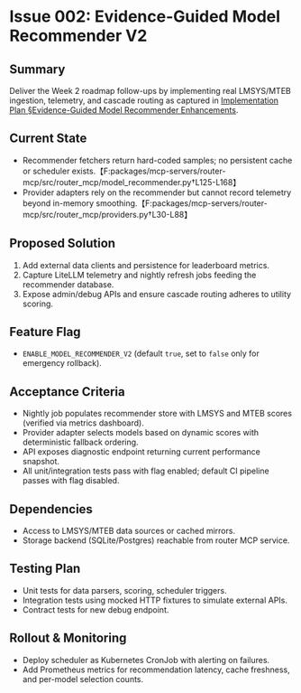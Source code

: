 # Issue 002: Evidence-Guided Model Recommender V2

## Summary
Deliver the Week 2 roadmap follow-ups by implementing real LMSYS/MTEB ingestion, telemetry, and cascade routing as captured in [Implementation Plan §Evidence-Guided Model Recommender Enhancements](../IMPLEMENTATION_PLAN.md#evidence-guided-model-recommender-enhancements).

## Current State
- Recommender fetchers return hard-coded samples; no persistent cache or scheduler exists.【F:packages/mcp-servers/router-mcp/src/router_mcp/model_recommender.py†L125-L168】
- Provider adapters rely on the recommender but cannot record telemetry beyond in-memory smoothing.【F:packages/mcp-servers/router-mcp/src/router_mcp/providers.py†L30-L88】

## Proposed Solution
1. Add external data clients and persistence for leaderboard metrics.
2. Capture LiteLLM telemetry and nightly refresh jobs feeding the recommender database.
3. Expose admin/debug APIs and ensure cascade routing adheres to utility scoring.

## Feature Flag
- `ENABLE_MODEL_RECOMMENDER_V2` (default `true`, set to `false` only for emergency rollback).

## Acceptance Criteria
- Nightly job populates recommender store with LMSYS and MTEB scores (verified via metrics dashboard).
- Provider adapter selects models based on dynamic scores with deterministic fallback ordering.
- API exposes diagnostic endpoint returning current performance snapshot.
- All unit/integration tests pass with flag enabled; default CI pipeline passes with flag disabled.

## Dependencies
- Access to LMSYS/MTEB data sources or cached mirrors.
- Storage backend (SQLite/Postgres) reachable from router MCP service.

## Testing Plan
- Unit tests for data parsers, scoring, scheduler triggers.
- Integration tests using mocked HTTP fixtures to simulate external APIs.
- Contract tests for new debug endpoint.

## Rollout & Monitoring
- Deploy scheduler as Kubernetes CronJob with alerting on failures.
- Add Prometheus metrics for recommendation latency, cache freshness, and per-model selection counts.
